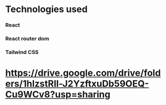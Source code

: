 # Technologies used

### React

### React router dom

### Tailwind CSS
# https://drive.google.com/drive/folders/1hlzstRIl-J2YzftxuDb59OEQ-Cu9WCv8?usp=sharing